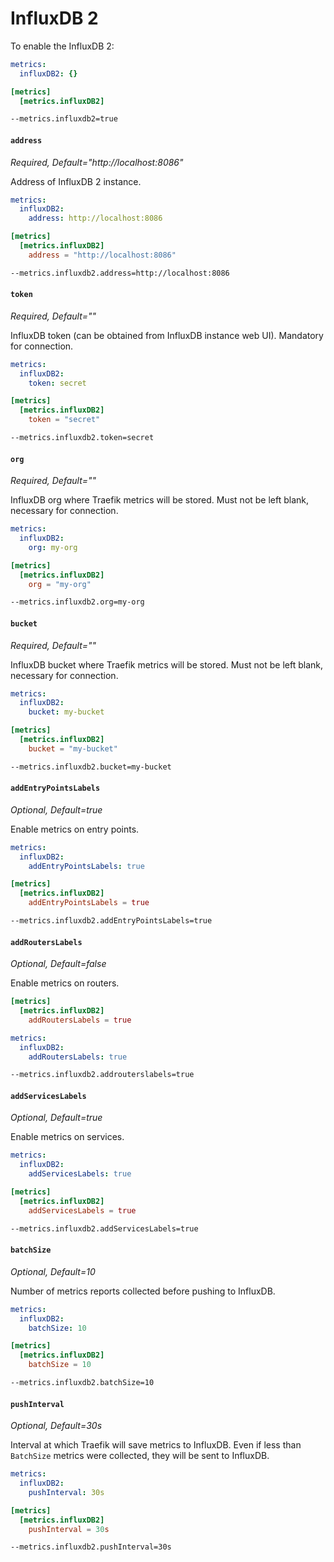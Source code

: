 # InfluxDB 2

To enable the InfluxDB 2:

```yaml tab="File (YAML)"
metrics:
  influxDB2: {}
```

```toml tab="File (TOML)"
[metrics]
  [metrics.influxDB2]
```

```bash tab="CLI"
--metrics.influxdb2=true
```

#### `address`

_Required, Default="http://localhost:8086"_

Address of InfluxDB 2 instance.

```yaml tab="File (YAML)"
metrics:
  influxDB2:
    address: http://localhost:8086
```

```toml tab="File (TOML)"
[metrics]
  [metrics.influxDB2]
    address = "http://localhost:8086"
```

```bash tab="CLI"
--metrics.influxdb2.address=http://localhost:8086
```

#### `token`

_Required, Default=""_

InfluxDB token (can be obtained from InfluxDB instance web UI). Mandatory for connection.

```yaml tab="File (YAML)"
metrics:
  influxDB2:
    token: secret
```

```toml tab="File (TOML)"
[metrics]
  [metrics.influxDB2]
    token = "secret"
```

```bash tab="CLI"
--metrics.influxdb2.token=secret
```

#### `org`

_Required, Default=""_

InfluxDB org where Traefik metrics will be stored. Must not be left blank, necessary for connection.

```yaml tab="File (YAML)"
metrics:
  influxDB2:
    org: my-org
```

```toml tab="File (TOML)"
[metrics]
  [metrics.influxDB2]
    org = "my-org"
```

```bash tab="CLI"
--metrics.influxdb2.org=my-org
```

#### `bucket`

_Required, Default=""_

InfluxDB bucket where Traefik metrics will be stored. Must not be left blank, necessary for connection.

```yaml tab="File (YAML)"
metrics:
  influxDB2:
    bucket: my-bucket
```

```toml tab="File (TOML)"
[metrics]
  [metrics.influxDB2]
    bucket = "my-bucket"
```

```bash tab="CLI"
--metrics.influxdb2.bucket=my-bucket
```

#### `addEntryPointsLabels`

_Optional, Default=true_

Enable metrics on entry points.

```yaml tab="File (YAML)"
metrics:
  influxDB2:
    addEntryPointsLabels: true
```

```toml tab="File (TOML)"
[metrics]
  [metrics.influxDB2]
    addEntryPointsLabels = true
```

```bash tab="CLI"
--metrics.influxdb2.addEntryPointsLabels=true
```

#### `addRoutersLabels`

_Optional, Default=false_

Enable metrics on routers.

```toml tab="File (TOML)"
[metrics]
  [metrics.influxDB2]
    addRoutersLabels = true
```

```yaml tab="File (YAML)"
metrics:
  influxDB2:
    addRoutersLabels: true
```

```bash tab="CLI"
--metrics.influxdb2.addrouterslabels=true
```

#### `addServicesLabels`

_Optional, Default=true_

Enable metrics on services.

```yaml tab="File (YAML)"
metrics:
  influxDB2:
    addServicesLabels: true
```

```toml tab="File (TOML)"
[metrics]
  [metrics.influxDB2]
    addServicesLabels = true
```

```bash tab="CLI"
--metrics.influxdb2.addServicesLabels=true
```

#### `batchSize`

_Optional, Default=10_

Number of metrics reports collected before pushing to InfluxDB.

```yaml tab="File (YAML)"
metrics:
  influxDB2:
    batchSize: 10
```

```toml tab="File (TOML)"
[metrics]
  [metrics.influxDB2]
    batchSize = 10
```

```bash tab="CLI"
--metrics.influxdb2.batchSize=10
```

#### `pushInterval`

_Optional, Default=30s_

Interval at which Traefik will save metrics to InfluxDB. Even if less than `BatchSize` metrics were collected, they will be sent to InfluxDB.

```yaml tab="File (YAML)"
metrics:
  influxDB2:
    pushInterval: 30s
```

```toml tab="File (TOML)"
[metrics]
  [metrics.influxDB2]
    pushInterval = 30s
```

```bash tab="CLI"
--metrics.influxdb2.pushInterval=30s
```
